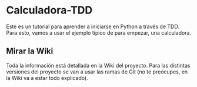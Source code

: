 # Calculadora-TDD
Este es un tutorial para aprender a iniciarse en Python a través de TDD. Para esto, vamos a usar el ejemplo típico de para empezar, una calculadora.
## Mirar la Wiki
Toda la información está detallada en la Wiki del proyecto. Para las distintas versiones del proyecto se van a usar las ramas de Git (no te preocupes, en la Wiki va a estar todo explicado).